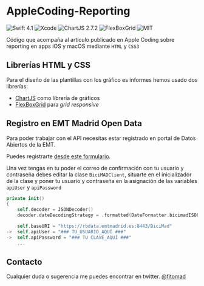 # AppleCoding-Reporting
![Swift 4.1](https://img.shields.io/badge/swift-4.1-red.svg) ![Xcode](https://img.shields.io/badge/xcode-9.3-red.svg) ![ChartJS 2.7.2](https://img.shields.io/badge/ChartJS-2.7.2-blue.svg) ![FlexBoxGrid](https://img.shields.io/badge/FlexBoxGrid-6.3.1-blue.svg) ![MIT](https://img.shields.io/badge/License-MIT-brightgreen.svg)

Código que acompaña al artículo publicado en Apple Coding sobre reporting en apps iOS y macOS mediante `HTML` y `CSS3`

## Librerías HTML y CSS

Para el diseño de las plantillas con los gráfico es informes hemos usado dos librerías:

* [ChartJS](http://www.chartjs.org) como librería de gráficos
* [FlexBoxGrid](http://flexboxgrid.com) para *grid responsive*

## Registro en EMT Madrid Open Data

Para poder trabajar con el API necesitas estar registrado en portal de Datos Abiertos de la EMT. 

Puedes registrarte [desde este formulario](http://opendata.emtmadrid.es/Formulario.aspx).

Una vez tengas en tu poder el correo de confirmación con tu usuario y contraseña debes editar la clase `BiciMADClient`, situarte en el inicializador de la clase y poner tu usuario y contraseña en la asignación de las variables `apiUser` y `apiPassword`

```swift
private init()
{
	self.decoder = JSONDecoder()
	decoder.dateDecodingStrategy = .formatted(DateFormatter.bicimadISO8601)

	self.baseURI = "https://rbdata.emtmadrid.es:8443/BiciMad"
->	self.apiUser = "### TU_USUARIO_AQUÍ ###"
->	self.apiPassword = "### TU CLAVE_AQUÍ ###"
	...
```

## Contacto

Cualquier duda o sugerencia me puedes encontrar en twitter. [@fitomad](https://twitter.com/fitomad)

